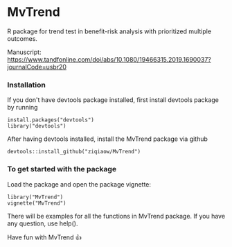 # MvTrend
R package for trend test in benefit-risk analysis with prioritized multiple outcomes.

Manuscript: https://www.tandfonline.com/doi/abs/10.1080/19466315.2019.1690037?journalCode=usbr20


### Installation
If you don't have devtools package installed, first install devtools package by running
```
install.packages("devtools")
library("devtools")
```

After having devtools installed, install the MvTrend package via github
```
devtools::install_github("ziqiaow/MvTrend") 
```

### To get started with the package
Load the package and open the package vignette:
```
library("MvTrend")
vignette("MvTrend")
```
There will be examples for all the functions in MvTrend package. If you have any question, use help().

Have fun with MvTrend :+1:

